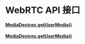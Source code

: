WebRTC API 接口  
========================

#### [MediaDevices.getUserMedia()](/docs/webrtc_tutorial_01.md)  

#### [MediaDevices.getUserMedia()](/docs/webrtc_tutorial_01.md)  


